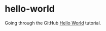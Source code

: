 hello-world
===========

Going through the GitHub [Hello World](https://guides.github.com/activities/hello-world/) tutorial.
